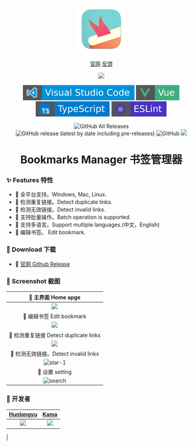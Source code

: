 <p align="center">
	<img width="128" src="/build/icons/128x128.png" >
</p>
<p align="center">
	<a href="https://hunlongyu.github.io/readme_home/" target="_blank">官网</a>
	<a href="https://github.com/Hunlongyu/bookmarks-manager/issues" target="_blank">反馈</a>
</p>
<p align="center">
	<img src="https://forthebadge.com/images/badges/built-with-love.svg">
<p>
<p align="center">
<img src="https://github.com/aleen42/badges/raw/master/src/visual_studio_code_flat_square.svg?sanitize=true">
<img src="https://github.com/aleen42/badges/raw/master/src/vue_flat_square.svg?sanitize=true">
<img src="https://github.com/aleen42/badges/raw/master/src/typescript_flat_square.svg?sanitize=true">
<img src="https://github.com/aleen42/badges/raw/master/src/eslint_flat_square.svg?sanitize=true">
</p>
<p align="center">
<img alt="GitHub All Releases" src="https://img.shields.io/github/downloads/Hunlongyu/bookmarks-manager/total?style=for-the-badge">
<img alt="GitHub release (latest by date including pre-releases)" src="https://img.shields.io/github/v/release/Hunlongyu/bookmarks-manager?include_prereleases&style=for-the-badge">
<img alt="GitHub" src="https://img.shields.io/github/license/Hunlongyu/bookmarks-manager?style=for-the-badge">
<img src="https://img.shields.io/github/workflow/status/Hunlongyu/bookmarks-manager/release-build?style=for-the-badge">
<p>
<h1 align="center">Bookmarks Manager 书签管理器</h1>


### ✨ Features 特性

- 🍕 全平台支持。Windows, Mac, Linux.
- 🍥 检测重复链接。Detect duplicate links.
- 🍔 检测无效链接。Detect invalid links.
- 🍟 支持批量操作。Batch operation is supported.
- 🍤 支持多语言。Support multiple languages.(中文，English)
- 🍣 编辑书签。 Edit bookmark.

### 🌴 Download 下载

- 🎃 [官网 Github Release](https://github.com/Hunlongyu/ReadMe/releases)

### 🎨 Screenshot 截图
|                       🥼 主界面 Home apge                     |
| :----------------------------------------------------------: |
|    ![](https://i.loli.net/2021/09/07/nSVtbhTUcf8edPW.png)    |
|                      🍣  编辑书签 Edit bookmark               |
|    ![](https://i.loli.net/2021/09/07/xwUrslWp2jVRf83.png)    |
|                    🍥 检测重复链接 Detect duplicate links      |
|    ![](https://i.loli.net/2021/09/07/xwUrslWp2jVRf83.png)    |
|                  🍔 检测无效链接。Detect invalid links         |
| ![star-1](https://i.loli.net/2021/09/07/y6GcDUKgxofPkqI.png) |
|                       👕 设置 setting                        |
| ![search](https://i.loli.net/2021/09/07/VmclLDMPz5ZU9jI.png) |

### 🍭 开发者

|          [Hunlongyu](https://github.com/Hunlongyu)           |              [Kama](https://macosicons.com/u/Kama)              |
| :----------------------------------------------------------: | :----------------------------------------------------------: |
| <img width="120" src="https://avatars2.githubusercontent.com/u/15273630?s=460&u=48cf3299e2a842c0252233d8be42ef4c5d792138&v=4"/> | <img width="120" src="https://avatars.githubusercontent.com/u/54350573?v=4"/> |
|
